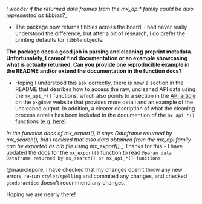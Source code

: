 
__I wonder if the returned data frames from the mx_api_* family could be also represented as tibbles?__
  * The package now returns tibbles across the board. I had never really understood the difference, but after a bit of research, I do prefer the printing defaults for `tibble` objects.

__The package does a good job in parsing and cleaning preprint metadata. Unfortunately, I cannot find documentation or an example showcasing what is actually returned. Can you provide one reproducible example in the README and/or extend the documentation in the function docs?__
  * Hoping I understood this ask correctly, there is now a section in the README that desribes how to access the raw, uncleaned API data using the `mx_api_*()` functions, which also points to a section in the [API article](https://mcguinlu.github.io/medrxivr/articles/medrxiv-api.html#accesing-the-raw-api-data) on the `pkgdown` website that provides more detail and an example of the uncleaned output. In addition, a clearer description of what the cleaning process entails has been included in the documention of the `mx_api_*()` functions (e.g. [here](https://mcguinlu.github.io/medrxivr/reference/mx_api_content.html))

__In the function docs of mx_export(), it says Dataframe returned by mx_search(), but I realised that also data obtained from the mx_api_ family can be exported as bib file using mx_export().__
  Thanks for this - I have updated the docs for the `mx_export()` function to read `@param data Dataframe returned by mx_search() or mx_api_*() functions`
  
@maurolepore, I have checked that my changes doen't throw any new errors, re-run `styler`/`spelling`
and commited any changes, and checked `goodpractice` doesn't recommend any changes. 

Hoping we are nearly there! 
